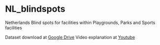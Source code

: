 # NL_blindspots
Netherlands Blind spots for facilities within Playgrounds, Parks and Sports facilities

Dataset download at [Google Drive](https://drive.google.com/drive/folders/1DPCAAkYgqiUxpFv9uvmNaKuS928Dd5pj?usp=sharing)
Video explanation at [Youtube](https://youtu.be/LzxwGOesutk)
